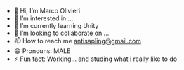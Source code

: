 - 👋 Hi, I’m Marco Olivieri
- 👀 I’m interested in ...
- 🌱 I’m currently learning Unity 
- 💞️ I’m looking to collaborate on ...
- 📫 How to reach me antisapling@gmail.com
- 😄 Pronouns: MALE
- ⚡ Fun fact: Working... and studing what i really like to do 

<!---
Xotry0/Xotry0 is a ✨ special ✨ repository because its `README.md` (this file) appears on your GitHub profile.
You can click the Preview link to take a look at your changes.
--->
